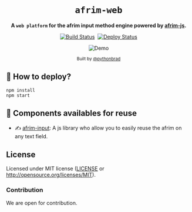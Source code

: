<div align="center">

  <h1><code>afrim-web</code></h1>

<strong>A <code>web platform</code> for the afrim input method engine powered by <a href="https://github.com/pythonbrad/afrim-js">afrim-js</a>.</strong>

  <p>
    <a href="https://github.com/pythonbrad/afrim-web/actions/workflows/ci.yml"><img alt="Build Status" src="https://github.com/pythonbrad/afrim-web/actions/workflows/ci.yml/badge.svg?branch=main"/></a>&nbsp;
    <a href="https://github.com/pythonbrad/afrim-web/actions/workflows/deploy.yml"><img alt="Deploy Status" src="https://github.com/pythonbrad/afrim-web/actions/workflows/deploy.yml/badge.svg?branch=main"/></a>
  </p>

<img alt="Demo" src="https://github.com/pythonbrad/afrim-web/assets/45305909/d0cdf903-c2bc-4a1b-8bf7-d99d460c1019"/>

<sub>Built by <a href="https://github.com/pythonbrad">@pythonbrad</a></sub>

</div>

## 🚀 How to deploy?

```
npm install
npm start
```

## 🚴 Components availables for reuse

- ✍️ [afrim-input](packages/afrim-input): A js library who allow you to easily reuse the afrim on any text field.

## License

Licensed under MIT license ([LICENSE](LICENSE) or http://opensource.org/licenses/MIT).

### Contribution

We are open for contribution.
